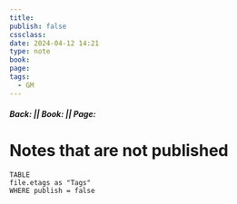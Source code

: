 ```yaml
---
title: 
publish: false
cssclass: 
date: 2024-04-12 14:21
type: note
book: 
page: 
tags:
  - GM
---
```

##### Back:  || Book:  || Page: 
# Notes that are not published

```dataview
TABLE
file.etags as "Tags"
WHERE publish = false
```